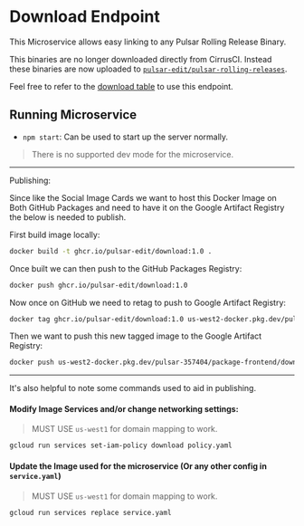 # Download Endpoint

This Microservice allows easy linking to any Pulsar Rolling Release Binary.

This binaries are no longer downloaded directly from CirrusCI. Instead these binaries are now uploaded to [`pulsar-edit/pulsar-rolling-releases`](https://github.com/pulsar-edit/pulsar-rolling-releases).

Feel free to refer to the [download table](/docs/download_links.md) to use this endpoint.

## Running Microservice

* `npm start`: Can be used to start up the server normally.

> There is no supported dev mode for the microservice.

---

Publishing:

Since like the Social Image Cards we want to host this Docker Image on Both GitHub Packages and need to have it on the Google Artifact Registry the below is needed to publish.

First build image locally:

```bash
docker build -t ghcr.io/pulsar-edit/download:1.0 .
```

Once built we can then push to the GitHub Packages Registry:

```bash
docker push ghcr.io/pulsar-edit/download:1.0
```

Now once on GitHub we need to retag to push to Google Artifact Registry:

```bash
docker tag ghcr.io/pulsar-edit/download:1.0 us-west2-docker.pkg.dev/pulsar-357404/package-frontend/download:1.0
```

Then we want to push this new tagged image to the Google Artifact Registry:

```bash
docker push us-west2-docker.pkg.dev/pulsar-357404/package-frontend/download:1.0
```

---

It's also helpful to note some commands used to aid in publishing.

#### Modify Image Services and/or change networking settings:

> MUST USE `us-west1` for domain mapping to work.

```bash
gcloud run services set-iam-policy download policy.yaml
```

#### Update the Image used for the microservice (Or any other config in `service.yaml`)

> MUST USE `us-west1` for domain mapping to work.

```bash
gcloud run services replace service.yaml
```
